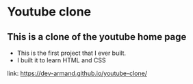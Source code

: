 # Youtube clone

## This is a clone of the youtube home page

- This is the first project that I ever built.
- I built it to learn HTML and CSS

link: https://dev-armand.github.io/youtube-clone/
